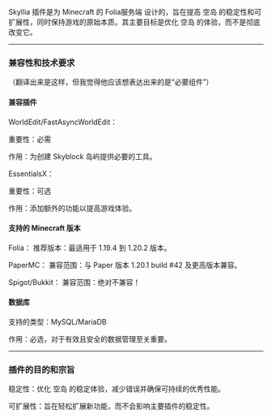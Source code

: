 Skyllia 插件是为 Minecraft 的 Folia服务端 设计的，旨在提高 空岛 的稳定性和可扩展性，同时保持游戏的原始本质。其主要目标是优化 空岛 的体验，而不是彻底改变它。

-------

### 兼容性和技术要求

（翻译出来是这样，但我觉得他应该想表达出来的是“必要组件”）

#### 兼容插件

WorldEdit/FastAsyncWorldEdit：

重要性：必需

作用：为创建 Skyblock 岛屿提供必要的工具。

EssentialsX：

重要性：可选

作用：添加额外的功能以提高游戏体验。

#### 支持的 Minecraft 版本

Folia：
推荐版本：最适用于 1.19.4 到 1.20.2 版本。

PaperMC：
兼容范围：与 Paper 版本 1.20.1 build #42 及更高版本兼容。

Spigot/Bukkit：
兼容范围：绝对不兼容！

#### 数据库

支持的类型：MySQL/MariaDB

作用：必选，对于有效且安全的数据管理至关重要。

-------

### 插件的目的和宗旨

稳定性：优化 空岛 的稳定体验，减少错误并确保可持续的优秀性能。

可扩展性：旨在轻松扩展新功能，而不会影响主要插件的稳定性。